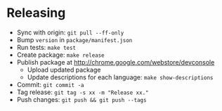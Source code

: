 # Releasing

- Sync with origin: `git pull --ff-only`
- Bump `version` in `package/manifest.json`
- Run tests: `make test`
- Create package: `make release`
- Publish package at http://chrome.google.com/webstore/devconsole
  - Upload updated package
  - Update descriptions for each language: `make show-descriptions`
- Commit: `git commit -a`
- Tag release: `git tag -s xx -m "Release xx."`
- Push changes: `git push && git push --tags`
